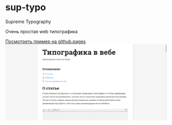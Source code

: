 # sup-typo
Supreme Typography

Очень простая web типографика

[Посмотреть пример на github.pages](https://nulnow.github.io/sup-typo/)
![screenshot](https://raw.githubusercontent.com/nulnow/sup-typo/master/screenshot.png)
